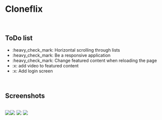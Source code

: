 # <h1>Cloneflix</h1>
 <br/>
 <h2>ToDo list</h2>
<ul>
    <li>:heavy_check_mark: Horizontal scrolling through lists</li>
	<li>:heavy_check_mark: Be a responsive application</li>
    <li>:heavy_check_mark: Change featured content when reloading the page</li>
    <li>:x: add video to featured content</li>
	<li>:x: Add login screen</li>
</ul>

<br/>

 <h2>Screenshots<h2/>
 <img src="https://github.com/guxmtt/Cloneflix/blob/main/screenshots%20and%20videos/screen_mobile_1.png"/><img src="https://github.com/guxmtt/Cloneflix/blob/main/screenshots%20and%20videos/screen_mobile_2.png"/> <img src="https://github.com/guxmtt/Cloneflix/blob/main/screenshots%20and%20videos/screen_mobile_3.png"/>
 <img src="https://github.com/guxmtt/Cloneflix/blob/main/screenshots%20and%20videos/screen_pc_1.png"/>

